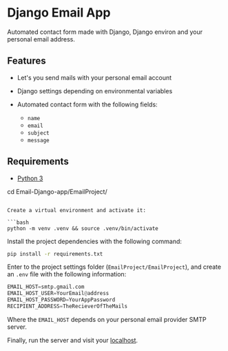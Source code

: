 # Django Email App

Automated contact form made with Django, Django environ and your personal email address.

## Features

- Let's you send mails with your personal email account

- Django settings depending on environmental variables

- Automated contact form with the following fields:
  - `name`
  - `email`
  - `subject`
  - `message`

## Requirements

- [Python 3](https://www.python.org/downloads/)

cd Email-Django-app/EmailProject/
```

Create a virtual environment and activate it:

```bash
python -m venv .venv && source .venv/bin/activate
```

Install the project dependencies with the following command:

```bash
pip install -r requirements.txt
```

Enter to the project settings folder (`EmailProject/EmailProject`), and create an `.env` file with the following information:

```python
EMAIL_HOST=smtp.gmail.com
EMAIL_HOST_USER=YourEmail@address
EMAIL_HOST_PASSWORD=YourAppPassword
RECIPIENT_ADDRESS=TheRecieverOfTheMails
```

Where the `EMAIL_HOST` depends on your personal email provider SMTP server.

Finally, run the server and visit your [localhost](http://localhost:8000).

